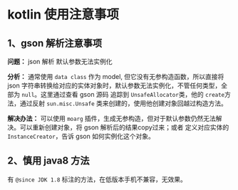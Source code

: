 # kotlin 使用注意事项

## 1、gson 解析注意事项

**问题：** json 解析 默认参数无法实例化

**分析：** 通常使用 `data class` 作为 model, 但它没有无参构造函数，所以直接将 json 字符串转换给对应的实体对象时，默认参数无法实例化，不管任何类型，全部为 `null`。这里通过查看 gson 源码 追踪到 `UnsafeAllocator`类，他的 `create`方法，通过反射 `sun.misc.Unsafe` 类来创建的，使用他创建对象回越过构造方法。

**解决办法：** 可以使用 `moarg` 插件，生成无参构造，但对于默认参数仍然无法解决。可以重新创建对象，将 gson 解析后的结果copy过来；或者 定义对应实体的 `InstanceCreator`，告诉 gson 如何实例化这个对象。


## 2、慎用 java8 方法

有 `@since JDK 1.8` 标注的方法，在低版本手机不兼容，无效果。
